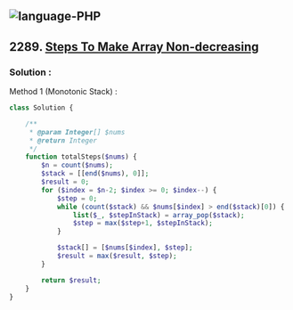 ![language-PHP](https://img.shields.io/badge/%20-PHP-acb1f9?style=for-the-badge&logo=PHP)
---

## 2289. [Steps To Make Array Non-decreasing](https://leetcode.com/problems/steps-to-make-array-non-decreasing)

### Solution :

Method 1 (Monotonic Stack) :
```php
class Solution {

    /**
     * @param Integer[] $nums
     * @return Integer
     */
    function totalSteps($nums) {
        $n = count($nums);
        $stack = [[end($nums), 0]];
        $result = 0;
        for ($index = $n-2; $index >= 0; $index--) {
            $step = 0;
            while (count($stack) && $nums[$index] > end($stack)[0]) {
                list($_, $stepInStack) = array_pop($stack);
                $step = max($step+1, $stepInStack);
            }

            $stack[] = [$nums[$index], $step];
            $result = max($result, $step);
        }

        return $result;
    }
}
```
